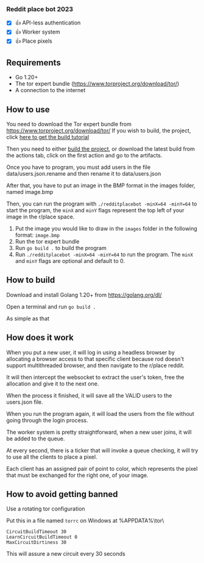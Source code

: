 ### Reddit place bot 2023

- [x] 👍 API-less authentication
- [x] 👍 Worker system
- [x] 👍 Place pixels

## Requirements
- Go 1.20+
- The tor expert bundle (https://www.torproject.org/download/tor/)
- A connection to the internet

## How to use
You need to download the Tor expert bundle from https://www.torproject.org/download/tor/
If you wish to build, the project, click [here to get the build tutorial](#how-to-build)

Then you need to either [build the project](#how-to-build), or download the latest build from the actions tab, click on the first action and go to the artifacts.

Once you have to program, you must add users in the file data/users.json.rename and then rename it to data/users.json

After that, you have to put an image in the BMP format in the images folder, named image.bmp

Then, you can run the program with `./redditplacebot -minX=64 -minY=64` to start the program, the `minX` and `minY` flags represent the top left of your image in the r/place space.

1. Put the image you would like to draw in the `images` folder in the following format: `image.bmp`
2. Run the tor expert bundle
3. Run `go build .` to build the program
4. Run `./redditplacebot -minX=64 -minY=64` to run the program. The `minX` and `minY` flags are optional and default to 0.

## How to build
Download and install Golang 1.20+ from https://golang.org/dl/

Open a terminal and run `go build .`

As simple as that

## How does it work
When you put a new user, it will log in using a headless browser by allocating a browser access to that specific client because rod doesn't support multithreaded browser, and then navigate to the r/place reddit.

It will then intercept the websocket to extract the user's token, free the allocation and give it to the next one.

When the process it finished, it will save all the VALID users to the users.json file.

When you run the program again, it will load the users from the file without going through the login process.

The worker system is pretty straightforward, when a new user joins, it will be added to the queue.

At every second, there is a ticker that will invoke a queue checking, it will try to use all the clients to place a pixel.

Each client has an assigned pair of point to color, which represents the pixel that must be exchanged for the right one, of your image.

## How to avoid getting banned
Use a rotating tor configuration

Put this in a file named `torrc` on Windows at %APPDATA%\tor\
```
CircuitBuildTimeout 30
LearnCircuitBuildTimeout 0 
MaxCircuitDirtiness 30
```
This will assure a new circuit every 30 seconds
